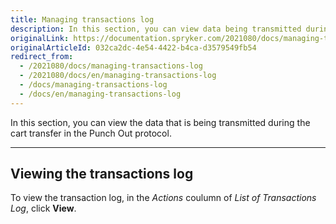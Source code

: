 ```yaml
---
title: Managing transactions log
description: In this section, you can view data being transmitted during the cart transfer in the Punch out protocol.
originalLink: https://documentation.spryker.com/2021080/docs/managing-transactions-log
originalArticleId: 032ca2dc-4e54-4422-b4ca-d3579549fb54
redirect_from:
  - /2021080/docs/managing-transactions-log
  - /2021080/docs/en/managing-transactions-log
  - /docs/managing-transactions-log
  - /docs/en/managing-transactions-log
---
```


In this section, you can view the data that is being transmitted during the cart transfer in the Punch Out protocol.

---
## Viewing the transactions log
To view the transaction log, in the *Actions* coulumn of *List of Transactions Log*, click **View**.


